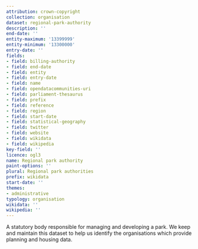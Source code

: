 ```yaml
---
attribution: crown-copyright
collection: organisation
dataset: regional-park-authority
description: ''
end-date: ''
entity-maximum: '13399999'
entity-minimum: '13300000'
entry-date: ''
fields:
- field: billing-authority
- field: end-date
- field: entity
- field: entry-date
- field: name
- field: opendatacommunities-uri
- field: parliament-thesaurus
- field: prefix
- field: reference
- field: region
- field: start-date
- field: statistical-geography
- field: twitter
- field: website
- field: wikidata
- field: wikipedia
key-field: ''
licence: ogl3
name: Regional park authority
paint-options: ''
plural: Regional park authorities
prefix: wikidata
start-date: ''
themes:
- administrative
typology: organisation
wikidata: ''
wikipedia: ''
---
```


A statutory body responsible for managing and developing a park.
We keep and maintain this dataset to help us identify the organisations which provide planning and housing data.
